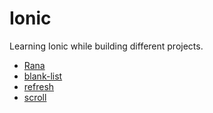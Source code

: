 # Ionic
Learning Ionic while building different projects.

- [Rana](https://github.com/exhaler/Ionic/tree/master/rana)
- [blank-list](https://github.com/exhaler/Ionic/tree/master/blank-list)
- [refresh](https://github.com/exhaler/Ionic/tree/master/refresh)
- [scroll](https://github.com/exhaler/Ionic/tree/master/scroll)
